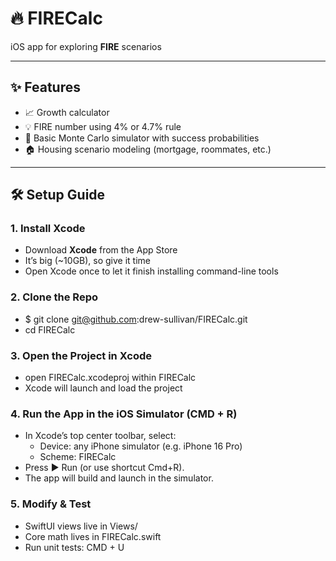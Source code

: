 # 🔥 FIRECalc

iOS app for exploring **FIRE** scenarios

---

## ✨ Features
- 📈 Growth calculator  
- 💡 FIRE number using 4% or 4.7% rule
- 🎲 Basic Monte Carlo simulator with success probabilities  
- 🏠 Housing scenario modeling (mortgage, roommates, etc.)  

---

## 🛠️ Setup Guide

### 1. Install Xcode
- Download **Xcode** from the App Store
- It’s big (~10GB), so give it time
- Open Xcode once to let it finish installing command-line tools

### 2. Clone the Repo
- $ git clone git@github.com:drew-sullivan/FIRECalc.git
- cd FIRECalc

### 3. Open the Project in Xcode
- open FIRECalc.xcodeproj within FIRECalc
- Xcode will launch and load the project

### 4. Run the App in the iOS Simulator (CMD + R)
- In Xcode’s top center toolbar, select:
    - Device: any iPhone simulator (e.g. iPhone 16 Pro)
    - Scheme: FIRECalc
- Press ▶ Run (or use shortcut Cmd+R).
- The app will build and launch in the simulator.

### 5. Modify & Test
- SwiftUI views live in Views/
- Core math lives in FIRECalc.swift
- Run unit tests: CMD + U
